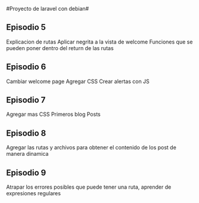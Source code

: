 #Proyecto de laravel con debian#

## Episodio 5
Explicacion de rutas
Aplicar negrita a la vista de welcome
Funciones que se pueden poner dentro del return de las rutas

## Episodio 6

Cambiar welcome page
Agregar CSS
Crear alertas con JS


## Episodio 7
Agregar mas CSS
Primeros blog Posts

## Episodio 8
Agregar las rutas y archivos para obtener el contenido de los post de manera dinamica


## Episodio 9

Atrapar los errores posibles que puede tener una ruta, aprender de expresiones regulares


